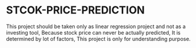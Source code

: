 # STCOK-PRICE-PREDICTION
This project should be taken only as linear regression project and not as a investing tool, Because stock price can never be actually predicted, It is determined by lot of factors, This project is only for understanding purpose.

